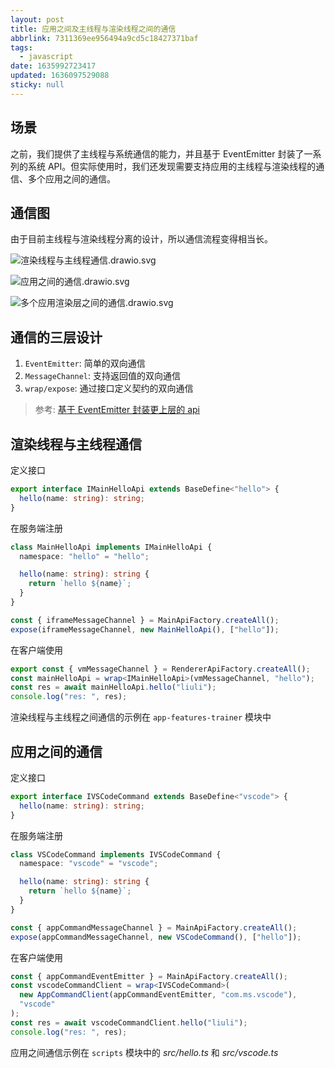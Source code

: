 ```yaml
---
layout: post
title: 应用之间及主线程与渲染线程之间的通信
abbrlink: 7311369ee956494a9cd5c18427371baf
tags:
  - javascript
date: 1635992723417
updated: 1636097529088
sticky: null
---
```


## 场景

之前，我们提供了主线程与系统通信的能力，并且基于 EventEmitter 封装了一系列的系统 API。但实际使用时，我们还发现需要支持应用的主线程与渲染线程的通信、多个应用之间的通信。

## 通信图

由于目前主线程与渲染线程分离的设计，所以通信流程变得相当长。

![渲染线程与主线程通信.drawio.svg](/resource/23afaf3f7f854d948f1d9cbeae77f5ec.svg)

![应用之间的通信.drawio.svg](/resource/fbf92970feee45f9bdd53e6938143ad2.svg)

![多个应用渲染层之间的通信.drawio.svg](/resource/5285823a70de4484ab51c95199f60c9d.svg)

## 通信的三层设计

1.  `EventEmitter`: 简单的双向通信
1.  `MessageChannel`: 支持返回值的双向通信
1.  `wrap/expose`: 通过接口定义契约的双向通信

> 参考: [基于 EventEmitter 封装更上层的 api](/p/53784162ade2454498a210a59796fae6)

## 渲染线程与主线程通信

定义接口

```ts
export interface IMainHelloApi extends BaseDefine<"hello"> {
  hello(name: string): string;
}
```

在服务端注册

```ts
class MainHelloApi implements IMainHelloApi {
  namespace: "hello" = "hello";

  hello(name: string): string {
    return `hello ${name}`;
  }
}

const { iframeMessageChannel } = MainApiFactory.createAll();
expose(iframeMessageChannel, new MainHelloApi(), ["hello"]);
```

在客户端使用

```ts
export const { vmMessageChannel } = RendererApiFactory.createAll();
const mainHelloApi = wrap<IMainHelloApi>(vmMessageChannel, "hello");
const res = await mainHelloApi.hello("liuli");
console.log("res: ", res);
```

渲染线程与主线程之间通信的示例在 `app-features-trainer` 模块中

## 应用之间的通信

定义接口

```ts
export interface IVSCodeCommand extends BaseDefine<"vscode"> {
  hello(name: string): string;
}
```

在服务端注册

```ts
class VSCodeCommand implements IVSCodeCommand {
  namespace: "vscode" = "vscode";

  hello(name: string): string {
    return `hello ${name}`;
  }
}

const { appCommandMessageChannel } = MainApiFactory.createAll();
expose(appCommandMessageChannel, new VSCodeCommand(), ["hello"]);
```

在客户端使用

```ts
const { appCommandEventEmitter } = MainApiFactory.createAll();
const vscodeCommandClient = wrap<IVSCodeCommand>(
  new AppCommandClient(appCommandEventEmitter, "com.ms.vscode"),
  "vscode"
);
const res = await vscodeCommandClient.hello("liuli");
console.log("res: ", res);
```

应用之间通信示例在 `scripts` 模块中的 _src/hello.ts_ 和 _src/vscode.ts_
